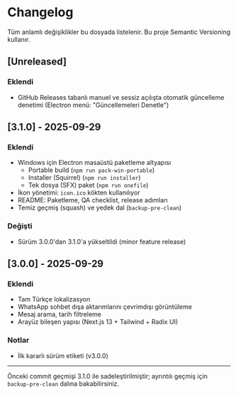 # Changelog

Tüm anlamlı değişiklikler bu dosyada listelenir. Bu proje Semantic Versioning kullanır.

## [Unreleased]
### Eklendi
- GitHub Releases tabanlı manuel ve sessiz açılışta otomatik güncelleme denetimi (Electron menü: "Güncellemeleri Denetle")


## [3.1.0] - 2025-09-29
### Eklendi
- Windows için Electron masaüstü paketleme altyapısı
  - Portable build (`npm run pack-win-portable`)
  - Installer (Squirrel) (`npm run installer`)
  - Tek dosya (SFX) paket (`npm run onefile`)
- İkon yönetimi: `icon.ico` kökten kullanılıyor
- README: Paketleme, QA checklist, release adımları
- Temiz geçmiş (squash) ve yedek dal (`backup-pre-clean`)

### Değişti
- Sürüm 3.0.0'dan 3.1.0'a yükseltildi (minor feature release)

## [3.0.0] - 2025-09-29
### Eklendi
- Tam Türkçe lokalizasyon
- WhatsApp sohbet dışa aktarımlarını çevrimdışı görüntüleme
- Mesaj arama, tarih filtreleme
- Arayüz bileşen yapısı (Next.js 13 + Tailwind + Radix UI)

### Notlar
- İlk kararlı sürüm etiketi (v3.0.0)

---

Önceki commit geçmişi 3.1.0 ile sadeleştirilmiştir; ayrıntılı geçmiş için `backup-pre-clean` dalına bakabilirsiniz.
